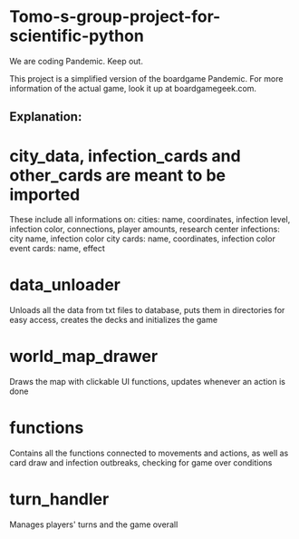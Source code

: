 # Tomo-s-group-project-for-scientific-python
We are coding Pandemic. Keep out.

This project is a simplified version of the boardgame Pandemic. For more information of the actual game, look it up at boardgamegeek.com.

## Explanation:

# city_data, infection_cards and other_cards are meant to be imported
These include all informations on:
cities: name, coordinates, infection level, infection color, connections, player amounts, research center
infections: city name, infection color
city cards: name, coordinates, infection color
event cards: name, effect

# data_unloader
Unloads all the data from txt files to database, puts them in directories for easy access, creates the decks and initializes the game

# world_map_drawer
Draws the map with clickable UI functions, updates whenever an action is done

# functions
Contains all the functions connected to movements and actions, as well as card draw and infection outbreaks, checking for game over conditions

# turn_handler
Manages players' turns and the game overall
